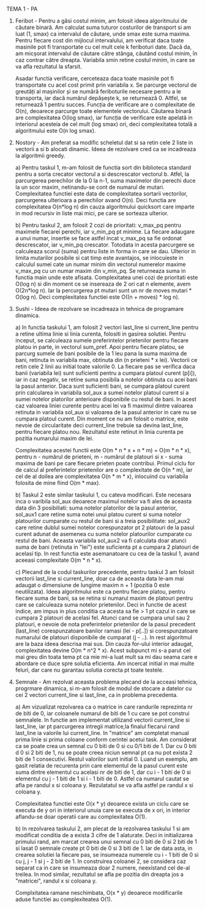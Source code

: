 TEMA 1 - PA 

1. Feribot - Pentru a găsi costul minim, am folosit ideea algoritmului de căutare binară. Am calculat suma 
tuturor costurilor de transport si am luat (1, smax) ca intervalul de căutare, unde smax este suma maxima. 
Pentru fiecare cost din mijlocul intervalului, am verificat daca toate masinile pot fi transportate cu cel 
mult cele k feriboturi date. Dacă da, am micșorat intervalul de căutare către stânga, căutând costul minim,
în caz contrar către dreapta. Variabila smin retine costul minim, in care se va afla rezultatul la sfarsit.

   Asadar functia verificare, cerceteaza daca toate masinile pot fi transportate cu acel cost primit prin 
variabila x. Se parcurge vectorul de greutăți al mașinilor și se numără feriboturile necesare pentru a le 
transporta, iar dacă numărul depășește k, se returnează 0. Altfel, se returnează 1 pentru succes. Funcția 
de verificare are o complexitate de O(n), deoarece parcurge toate elementele vectorului. Căutarea binară 
are complexitatea O(log smax), iar funcția de verificare este apelată in interiorul acesteia de cel mult 
(log smax) ori, deci complexitatea totală a algoritmului este O(n log smax).

3. Nostory - Am preferat sa modific scheletul dat si sa retin cele 2 liste in vectorii a si b alocati dinamic.
Ideea de rezolvare cred ca se incadreaza la algoritmii greedy.

   a)  Pentru taskul 1, m-am folosit de functia sort din biblioteca standard pentru a sorta crecator vectorul
a si descrescator vectorul b. Atfel, la parcurgerea perechilor de la 0 la n-1, suma maximelor din perechi duce
la un scor maxim, netinandu-se cont de numarul de mutari. Complexitatea functiei este data de complexitatea 
sortarii vectorilor, parcurgerea ulterioara a perechilor avand O(n). Deci functia are complexitatea O(n*log n)
din cauza algoritmului quicksort care imparte in mod recursiv in liste mai mici, pe care se sorteaza ulterior.

   b)  Pentru taskul 2, am folosit 2 cozi de prioritati: v_max_pq pentru maximele fiecarei perechi, iar 
v_min_pq pt minime. La fiecare adaugare a unui numar, insertie se face astfel incat v_max_pq sa fie ordonat 
descrescator, iar v_min_pq crescator. Totodata in acesta parcurgere se calculeaza scorul (suma) pentru liste
in forma in care se dau. Ulterior in limita mutarilor posibile si cat timp este avantajos, se inlocuieste in 
calculul sumei cate un numar minim din vectorul numerelor maxime v_max_pq cu un numar maxim din v_min_pq. Se 
returneaza suma in functia main unde este afisata. Complexitatea unei cozi de prioritati este O(log n) si din 
moment ce se insereaza de 2 ori cat n elemente, avem O(2n*log n). Iar la percurgerea pt mutari sunt un nr de
moves mutari * O(log n). Deci complexitatea functiei este O((n + moves) * log n).

4. Sushi - Ideea de rezolvare se incadreaza in tehnica de programare dinamica.

   a)  In functia taskului 1, am folosit 2 vectori last_line si current_line pentru a retine ultima linie si 
linia curenta, folositi in gasirea solutiei. Pentru inceput, se calculeaza sumele preferintelor prietenilor 
pentru fiecare platou in parte, in vectorul sum_pref. Apoi pentru fiecare platou, se parcurg sumele de bani 
posibile de la 1 leu pana la suma maxima de bani, retinuta in variabila max, obtinuta din (n prieteni * x lei).
 Vectorii ce retin cele 2 linii au initial toate valorile 0. La fiecare pas se verifica daca banii (variabila 
 lei) sunt suficienti pentru a cumpara platoul curent (p[i]), iar in caz negativ, se retine suma posibila a 
 notelor obtinuta cu acei bani la pasul anterior. Daca sunt suficienti bani, se cumpara platoul curent prin 
 calcularea in variabila sol_aux a sumei notelor platoul curent si a sumei notelor platorilor anterioare 
 disponibile cu restul de bani. In acest caz valoarea liniei curente pentru acei lei va fi maximul dintre 
 valoarea retinuta in variabila sol_aux si valoarea de la pasul anterior in care nu se cumpara platoul curent. 
 Din moment ce nu am folosit o matrice, este nevoie de circularitate deci current_line trebuie sa devina 
 last_line, pentru fiecare platou nou. Rezultatul este retinut in linia curenta pe pozitia numarului maxim de 
 lei.

    Complexitatea acestei functii este O(m * n * x + n * m) = O(m * n * x), pentru n - numărul de prieteni, 
m - numărul de platouri si x - suma maxima de bani pe care fiecare prieten poate contribui. Primul ciclu for 
de calcul al preferintelor prietenilor are o complexitate de O(n * m), iar cel de al doilea are complexitatea 
O(n * m * x), inlocuind cu variabila folosita de mine fiind O(m * max).

   b) Taskul 2 este similar taskului 1, cu cateva modificari. Este necesara inca o varibila sol_aux deoarece
maximul notelor va fi ales de aceasta data din 3 posibiliati: suma notelor platorilor de la pasul anterior, 
sol_aux1 care retine suma notei unui platou curent si suma notelor platourilor cumparate cu restul de bani si 
a treia posibilitate: sol_aux2 care retine dublul sumei notelor corespunzator pt 2 platouri de la pasul curent 
adunat de asemenea cu suma notelor platourilor cumparate cu restul de bani. Aceasta variabila sol_aux2 va fi 
calculata doar atunci suma de bani (retinuta in "lei") este suficienta pt a cumpara 2 platouri de acelasi tip. 
In rest functia este asemanatoare cu cea de la taskul 1, avand aceeasi complexitate O(m * n * x).

   c)  Plecand de la codul taskurilor precedente, pentru taskul 3 am folosit vectorii last_line si 
current_line, doar ca de aceasta data le-am mai adaugat o dimensiune de lungime maxim n + 1 (pozitia 0 este 
neutilizata). Ideea algoritmului este ca pentru fiecare platou, pentru fiecare suma de bani, sa se retina si 
numarul maxim de platouri pentru care se calculeaza suma notelor prietenilor. Deci in functie de acest indice, 
am impus in plus conditia ca acesta sa fie > 1 pt cazul in care se cumpara 2 platouri de acelasi fel. Atunci 
cand se cumpara unul sau 2 platouri, e nevoie de nota preferintelor prietenilor de la pasul precedent (last_line) 
corespunzatoare banilor ramasi (lei - p[..]) si corespunzatoare numarului de platouri disponibile de cumparat
 (j - ..). In rest algoritmul are la baza ideea descrisa mai sus. Din cauza for-ului interior adaugat,
 complexitatea devine O(m * n^2 * x). Acest subpunct mi s-a parut cel mai greu din toata tema pt ca mie mi-a luat
 mult sa mi dau seama care e abordare ce duce spre solutia eficienta. Am incercat initial in mai multe feluri, dar
 care nu garantau solutia corecta pt toate testele.

 5. Semnale - Am rezolvat aceasta problema plecand de la acceasi tehnica, progrmare dinamica, si m-am folosit de
 modul de stocare a datelor cu cei 2 vectori current_line si last_line, ca in problema precedenta.

    a)  Am vizualizat rezolvarea ca o matrice in care randurile reprezinta nr de biti de 0, iar coloanele numarul de 
biti de 1 cu care se pot construi semnalele. In functie am implementat utilizand vectorii current_line si last_line,
iar pt parcurgerea intregii matrice,la finalul fiecarui rand last_line ia valorile lui current_line. In "matrice" 
am completat manual prima linie si prima coloane conform cerintei acetui task. Am considerat ca se poate crea un
semnal cu 0 biti de 0 si cu 0/1 biti de 1. Dar cu 0 biti d 0 si 2 biti de 1, nu se poate creea niciun semnal pt ca
nu pot exista 2 biti de 1 consecutivi. Restul valorilor sunt initial 0. Luand un exemplu, am gasit relatia de
recurenta prin care elementul de la pasul curent este suma dintre elementul cu acelasi nr de biti de 1, dar cu 
i - 1 biti de 0 si elementul cu j - 1 biti de 1 si i - 1 biti de 0. Astfel ca numarul cautat se afla pe randul x si
coloana y. Rezulatatul se va afla astfel pe randul x si coloana y. 

    Complexitatea functiei este O(x * y) deoarece exista un ciclu care se executa de y ori in interiorul unuia care
se executa de x ori, in interior aflandu-se doar operatii care au complexitatea O(1).

    b)  In rezolvarea taskului 2, am plecat de la rezolvarea taskului 1 si am modificat conditia de a exista 3 cifre
de 1 alaturate. Deci in initializarea primului rand, am marcat crearea unui semnal cu 0 biti de 0 si 2 biti de 1 si 
lasat 0 semnale create pt 0 biti de 0 si 3 biti de 1. Iar de data asta, in crearea solutiei la fiecare pas, se 
insumeaza numerele cu i - 1 biti de 0 si cu j, j - 1 si j - 2 biti de 1. In construirea coloanei 2, se considera caz 
separat ca in care se insumeaza doar 2 numere, neexistand cel de-al treilea. In mod similar, rezultatul se afla pe 
pozitia din dreapta jos a "matricei", randul x si coloana y.

    Complxitatea ramane neschimbata, O(x * y) deoarece modificarile aduse functiei au complexiteatea O(1).
